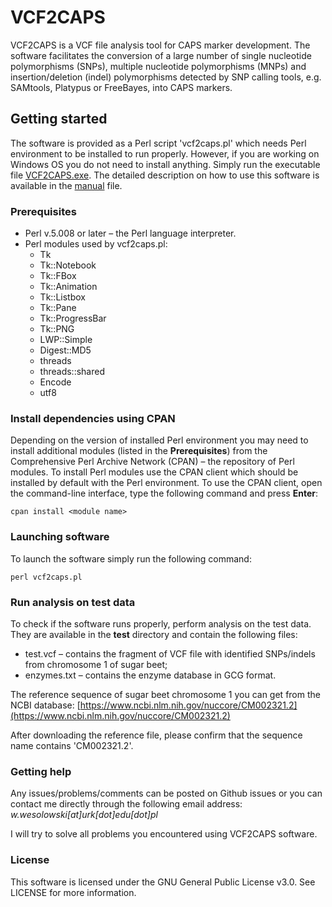 # VCF2CAPS

VCF2CAPS is a VCF file analysis tool for CAPS marker development. The software facilitates the conversion of a large number of single nucleotide polymorphisms (SNPs), multiple nucleotide polymorphisms (MNPs) and insertion/deletion (indel) polymorphisms detected by SNP calling tools, e.g. SAMtools, Platypus or FreeBayes, into CAPS markers.

## Getting started

The software is provided as a Perl script 'vcf2caps.pl' which needs Perl environment to be installed to run properly. However, if you are working on Windows OS you do not need to install anything. Simply run the executable file [VCF2CAPS.exe](https://pliki.urk.edu.pl/index.php/s/pzT556TR8SdGPO7). The detailed description on how to use this software is available in the [manual](https://pliki.urk.edu.pl/index.php/s/EgBzQitze5VEtpn) file.

### Prerequisites

- Perl v.5.008 or later – the Perl language interpreter.
- Perl modules used by vcf2caps.pl:
  - Tk
  - Tk::Notebook
  - Tk::FBox
  - Tk::Animation
  - Tk::Listbox
  - Tk::Pane
  - Tk::ProgressBar
  - Tk::PNG
  - LWP::Simple
  - Digest::MD5
  - threads
  - threads::shared
  - Encode
  - utf8

### Install dependencies using CPAN

Depending on the version of installed Perl environment you may need to install additional modules (listed in the **Prerequisites**) from the Comprehensive Perl Archive Network (CPAN) – the repository of Perl modules. To install Perl modules use the CPAN client which should be installed by default with the Perl environment. To use the CPAN client, open the command-line interface, type the following command and press **Enter**:

```
cpan install <module name>
```

### Launching software

To launch the software simply run the following command:

```
perl vcf2caps.pl
```

### Run analysis on test data

To check if the software runs properly, perform analysis on the test data. They are available in the **test** directory and contain the following files:
- test.vcf – contains the fragment of VCF file with identified SNPs/indels from chromosome 1 of sugar beet;
- enzymes.txt – contains the enzyme database in GCG format.

The reference sequence of sugar beet chromosome 1 you can get from the NCBI database: 
[https://www.ncbi.nlm.nih.gov/nuccore/CM002321.2](https://www.ncbi.nlm.nih.gov/nuccore/CM002321.2)

After downloading the reference file, please confirm that the sequence name contains 'CM002321.2'.

### Getting help

Any issues/problems/comments can be posted on Github issues or you can contact me directly through the following email address: *w.wesolowski[at]urk[dot]edu[dot]pl*

I will try to solve all problems you encountered using VCF2CAPS software.

### License

This software is licensed under the GNU General Public License v3.0. See LICENSE for more information.
